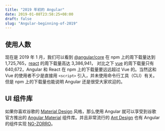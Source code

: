 ```yaml
---
title: "2019 年初的 Angular"
date: 2019-01-08T23:58:25+08:00
draft: false
slug: "Angular-beginning-of-2019"
---
```


## 使用人数

现在是 2019 年 1 月，我们可以看到 [@angular/core](https://www.npmjs.com/package/@angular/core) 在 npm 上的周下载量达到 1,725,765，[react](https://www.npmjs.com/package/react) 的周下载量高达 3,386,941， 对比之下 [vue](https://www.npmjs.com/package/vue) 的周下载量只有 640,672，Angular 和 React 在 npm 上的下载量要远远超过 Vue 的。当然这和 Vue 的使用者不少是直接用 `<script>` 引入，并未使用命令行工具（CLI）有关。但是 npm 上的下载量也能说明 Angular 还是很受大家欢迎的。

## UI 组件库

如果你喜欢谷歌的 [Material Design](https://material.io/) 风格，那么使用 Angular 就可以享受到谷歌官方推出的 [Angular Material](https://material.angular.io/) 组件库。并且非常流行的 [Ant Design](https://ant.design/index-cn) 也有 Angular 的组件实现 [NG-ZORRO](https://ng.ant.design/docs/introduce/zh)。
